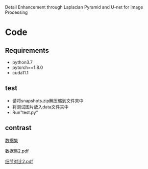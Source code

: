 Detail Enhancement through Laplacian Pyramid and U-net for Image Processing
# Code
## Requirements
- python3.7
- pytorch==1.8.0
- cuda11.1
## test
- 请将snapshots.zip解压缩到文件夹中
- 将测试图片放入data文件夹中
- Run"test.py"
## contrast
[数据集](/数据集1.pdf)


[数据集2.pdf](https://github.com/Buggth/gth/files/15425641/2.pdf)

[细节对比2.pdf](https://github.com/Buggth/gth/files/15425643/2.pdf)
